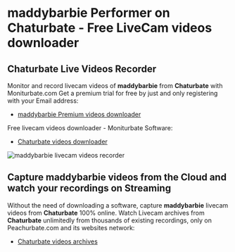 # maddybarbie Performer on Chaturbate - Free LiveCam videos downloader

## Chaturbate Live Videos Recorder

Monitor and record livecam videos of **maddybarbie** from **Chaturbate** with Moniturbate.com
Get a premium trial for free by just and only registering with your Email address:
* [maddybarbie Premium videos downloader](https://moniturbate.com/request-demo-licence-key.html)

Free livecam videos downloader - Moniturbate Software:
* [Chaturbate videos downloader](https://moniturbate.com/moniturbate-download-software.html)

![maddybarbie livecam videos recorder](https://peachurnet.com/templates/moniturbate-software.png)


## Capture maddybarbie videos from the Cloud and watch your recordings on Streaming

Without the need of downloading a software, capture **maddybarbie** livecam videos from **Chaturbate** 100% online.
Watch Livecam archives from **Chaturbate** unlimitedly from thousands of existing recordings, only on Peachurbate.com and its websites network:
* [Chaturbate videos archives](https://peachurnet.com/)